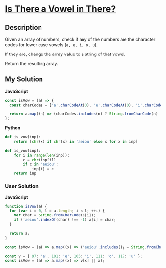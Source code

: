 # [Is There a Vowel in There?](https://www.codewars.com/kata/57cff961eca260b71900008f)

## Description

Given an array of numbers, check if any of the numbers are the character codes for lower case vowels (`a, e, i, o, u`).

If they are, change the array value to a string of that vowel.

Return the resulting array.

## My Solution

**JavaScript**

```js
const isVow = (a) => {
  const charCodes = ['a'.charCodeAt(0), 'e'.charCodeAt(0), 'i'.charCodeAt(0), 'o'.charCodeAt(0), 'u'.charCodeAt(0)];

  return a.map((n) => (charCodes.includes(n) ? String.fromCharCode(n) : n));
};
```

**Python**

```py
def is_vow(inp):
    return [chr(x) if chr(x) in 'aeiou' else x for x in inp]
```

```py
def is_vow(inp):
    for i in range(len(inp)):
        c = chr(inp[i])
        if c in 'aeiou':
            inp[i] = c
    return inp
```

### User Solution

**JavaScript**

```js
function isVow(a) {
  for (var i = 0, l = a.length; i < l; ++i) {
    var char = String.fromCharCode(a[i]);
    if ('aeiou'.indexOf(char) !== -1) a[i] = char;
  }

  return a;
}
```

```js
const isVow = (a) => a.map((x) => ('aeiou'.includes((y = String.fromCharCode(x))) ? y : x));
```

```js
const v = { 97: 'a', 101: 'e', 105: 'i', 111: 'o', 117: 'u' };
const isVow = (a) => a.map((x) => v[x] || x);
```
